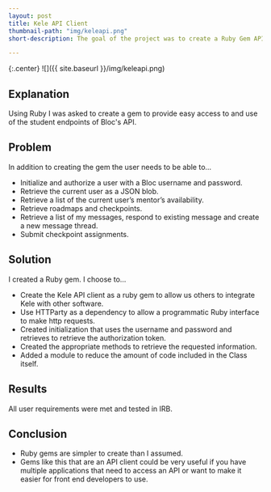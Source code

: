 ```yaml
---
layout: post
title: Kele API Client
thumbnail-path: "img/keleapi.png"
short-description: The goal of the project was to create a Ruby Gem API client.

---
```


{:.center}
![]({{ site.baseurl }}/img/keleapi.png)

## Explanation

Using Ruby I was asked to create a gem to provide easy access to and use of the student endpoints of Bloc's API.

## Problem

In addition to creating the gem the user needs to be able to…
* Initialize and authorize a user with a Bloc username and password.
* Retrieve the current user as a JSON blob.
* Retrieve a list of the current user’s mentor’s availability.
* Retrieve roadmaps and checkpoints.
* Retrieve a list of my messages, respond to existing message and create a new message thread.
* Submit checkpoint assignments.

## Solution

I created a Ruby gem. I choose to...
* Create the Kele API client as a ruby gem to allow us others to integrate Kele with other software.
* Use HTTParty as a dependency to allow a programmatic Ruby interface to make http requests.
* Created initialization that uses the username and password and retrieves to retrieve the authorization token.
* Created the appropriate methods to retrieve the requested information.
* Added a module to reduce the amount of code included in the Class itself.

## Results

All user requirements were met and tested in IRB.

## Conclusion

* Ruby gems are simpler to create than I assumed.
* Gems like this that are an API client could be very useful if you have multiple applications that need to access an API or want to make it easier for front end developers to use.
